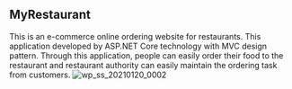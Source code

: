 ## MyRestaurant
This is an e-commerce online ordering website for restaurants. This application developed by ASP.NET 
Core technology with MVC design pattern. Through this application, people can easily order their food to the restaurant 
and restaurant authority can easily maintain the ordering task from customers. 
![wp_ss_20210120_0002](https://user-images.githubusercontent.com/49300760/132238440-b8dc8017-9d37-4d2d-a762-816784a7c26c.png)

